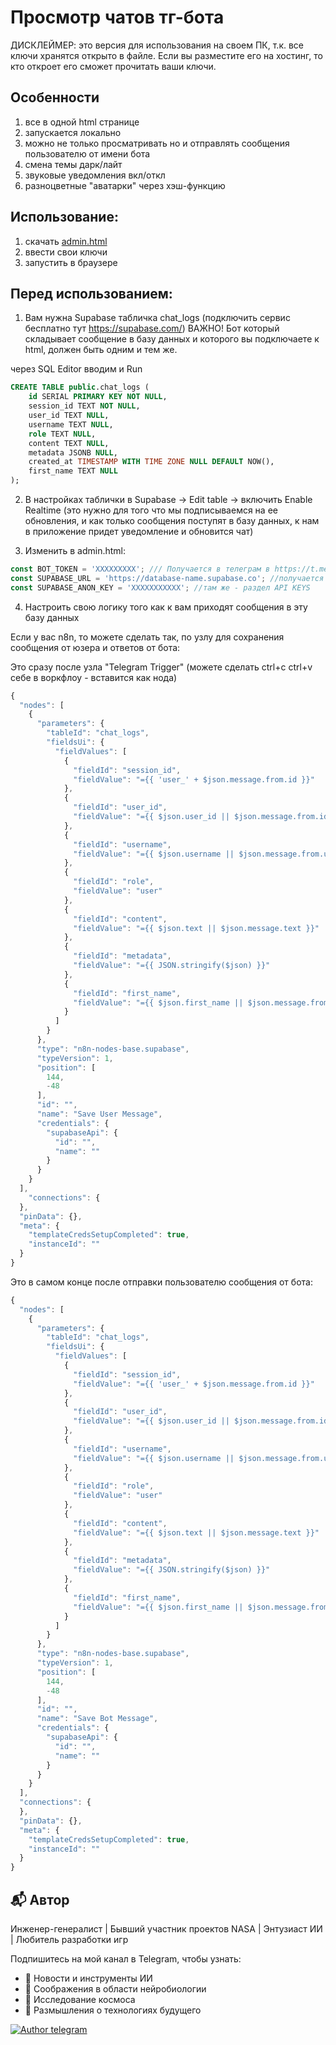 # Просмотр чатов тг-бота
ДИСКЛЕЙМЕР: это версия для использования на своем ПК, т.к. все ключи хранятся открыто в файле. Если вы разместите его на хостинг, то кто откроет его сможет прочитать ваши ключи.

## Особенности
1) все в одной html странице
2) запускается локально
3) можно не только просматривать но и отправлять сообщения пользователю от имени бота
3) смена темы дарк/лайт
4) звуковые уведомления вкл/откл
5) разноцветные "аватарки" через хэш-функцию

## Использование:
1) скачать [admin.html](admin.html)
2) ввести свои ключи
3) запустить в браузере

## Перед использованием:
1) Вам нужна Supabase табличка chat_logs (подключить сервис бесплатно тут https://supabase.com/)
ВАЖНО! Бот который складывает сообщение в базу данных и которого вы подключаете к html, должен быть одним и тем же.

через SQL Editor вводим и Run
```sql
CREATE TABLE public.chat_logs (
    id SERIAL PRIMARY KEY NOT NULL,
    session_id TEXT NOT NULL,
    user_id TEXT NULL,
    username TEXT NULL,
    role TEXT NULL,
    content TEXT NULL,
    metadata JSONB NULL,
    created_at TIMESTAMP WITH TIME ZONE NULL DEFAULT NOW(),
    first_name TEXT NULL
);
```
2) В настройках таблички в Supabase -> Edit table -> включить Enable Realtime
(это нужно для того что мы подписываемся на ее обновления, и как только сообщения поступят в базу данных, к нам в приложение придет уведомление и обновится чат)

3) Изменить в admin.html:
```js
const BOT_TOKEN = 'XXXXXXXXX'; /// Получается в телеграм в https://t.me/BotFather
const SUPABASE_URL = 'https://database-name.supabase.co'; //получается в project settings вашей базы в supabase - раздел Data API
const SUPABASE_ANON_KEY = 'XXXXXXXXXXX'; //там же - раздел API KEYS
```



4) Настроить свою логику того как к вам приходят сообщения в эту базу данных 

Если у вас n8n, то можете сделать так, по узлу для сохранения сообщения от юзера и ответов от бота:

Это сразу после узла "Telegram Trigger" (можете сделать ctrl+c ctrl+v себе в воркфлоу - вставится как нода)
```js
{
  "nodes": [
    {
      "parameters": {
        "tableId": "chat_logs",
        "fieldsUi": {
          "fieldValues": [
            {
              "fieldId": "session_id",
              "fieldValue": "={{ 'user_' + $json.message.from.id }}"
            },
            {
              "fieldId": "user_id",
              "fieldValue": "={{ $json.user_id || $json.message.from.id }}"
            },
            {
              "fieldId": "username",
              "fieldValue": "={{ $json.username || $json.message.from.username }}"
            },
            {
              "fieldId": "role",
              "fieldValue": "user"
            },
            {
              "fieldId": "content",
              "fieldValue": "={{ $json.text || $json.message.text }}"
            },
            {
              "fieldId": "metadata",
              "fieldValue": "={{ JSON.stringify($json) }}"
            },
            {
              "fieldId": "first_name",
              "fieldValue": "={{ $json.first_name || $json.message.from.first_name }}"
            }
          ]
        }
      },
      "type": "n8n-nodes-base.supabase",
      "typeVersion": 1,
      "position": [
        144,
        -48
      ],
      "id": "",
      "name": "Save User Message",
      "credentials": {
        "supabaseApi": {
          "id": "",
          "name": ""
        }
      }
    }
  ],
	"connections": {
  },
  "pinData": {},
  "meta": {
    "templateCredsSetupCompleted": true,
    "instanceId": ""
  }
}
```

Это в самом конце после отправки пользователю сообщения от бота: 
```js
{
  "nodes": [
    {
      "parameters": {
        "tableId": "chat_logs",
        "fieldsUi": {
          "fieldValues": [
            {
              "fieldId": "session_id",
              "fieldValue": "={{ 'user_' + $json.message.from.id }}"
            },
            {
              "fieldId": "user_id",
              "fieldValue": "={{ $json.user_id || $json.message.from.id }}"
            },
            {
              "fieldId": "username",
              "fieldValue": "={{ $json.username || $json.message.from.username }}"
            },
            {
              "fieldId": "role",
              "fieldValue": "user"
            },
            {
              "fieldId": "content",
              "fieldValue": "={{ $json.text || $json.message.text }}"
            },
            {
              "fieldId": "metadata",
              "fieldValue": "={{ JSON.stringify($json) }}"
            },
            {
              "fieldId": "first_name",
              "fieldValue": "={{ $json.first_name || $json.message.from.first_name }}"
            }
          ]
        }
      },
      "type": "n8n-nodes-base.supabase",
      "typeVersion": 1,
      "position": [
        144,
        -48
      ],
      "id": "",
      "name": "Save Bot Message",
      "credentials": {
        "supabaseApi": {
          "id": "",
          "name": ""
        }
      }
    }
  ],
  "connections": {
  },
  "pinData": {},
  "meta": {
    "templateCredsSetupCompleted": true,
    "instanceId": ""
  }
}

```

## 📬 Автор
Инженер-генералист | Бывший участник проектов NASA | Энтузиаст ИИ | Любитель разработки игр

Подпишитесь на мой канал в Telegram, чтобы узнать:
- 🤖 Новости и инструменты ИИ
- 🧠 Соображения в области нейробиологии
- 🚀 Исследование космоса
- 💭 Размышления о технологиях будущего

[![Author telegram](https://img.shields.io/badge/Telegram-2CA5E0?style=for-the-badge&logo=telegram&logoColor=white)](https://t.me/+VKz5IExlz08zNTAy)
